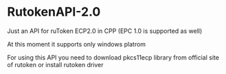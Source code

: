 # RutokenAPI-2.0
Just an API for ruToken ECP2.0 in CPP (EPC 1.0 is supported as well)

At this moment it supports only windows platrom

For using this API you need to download pkcs11ecp library from official site of rutoken or install rutoken driver
